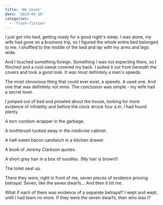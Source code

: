 ```yaml
---
title: 'We Seven'
date: '2014-04-16'
categories:
  - 'flash-fiction'
---
```


I just got into bed, getting ready for a good night's sleep. I was alone, my
wife had gone on a business trip, so I figured the whole entire bed belonged to
me. I shuffled to the middle of the bed and lay with my arms and legs wide.

<!-- truncate -->


And I touched something foreign. Something I was not expecting there, so I
flinched and a cool sweat covered my back. I pulled it out from beneath the
covers and took a good look. It was most definitely a man's speedo.

The most obnoxious thing that could ever exist, a speedo. A used one. And one
that was definitely not mine. The conclusion was simple - my wife had a secret
lover.

I jumped out of bed and prowled about the house, looking for more evidence of
infidelity and before the clock struck four a.m. I had found plenty.

A torn condom wrapper in the garbage.

A toothbrush tucked away in the medicine cabinet.

A half-eaten bacon sandwich in a kitchen drawer.

A book of Jeremy Clarkson quotes.

A short grey hair in a box of noodles. (My hair is brown!)

The toilet seat up.

There they were, right in front of me, seven pieces of evidence proving
betrayal. Seven, like the seven dwarfs... And then it hit me.

What if each of them was evidence of a separate betrayal? I wept and wept, until
I had tears no more. If they were the seven dwarfs, then who was I?
